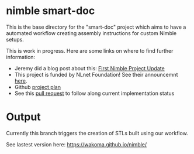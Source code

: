 <!--
SPDX-FileCopyrightText: 2023 Andreas Kahler <mail@andreaskahler.com>

SPDX-License-Identifier: CERN-OHL-S-2.0
-->

# nimble smart-doc

This is the base directory for the "smart-doc" project which aims to have a automated workflow creating assembly instructions for custom Nimble setups.

This is work in progress. Here are some links on where to find further information:

* Jeremy did a blog post about this: [First Nimble Project Update](https://7bindustries.com/blog/nimble_project_1.html)
* This project is funded by  NLnet Foundation! See their announcemnt [here](https://nlnet.nl/project/HardwareManuals/).
* Github [project plan](https://github.com/orgs/Wakoma/projects/7)
* See this [pull request](https://github.com/Wakoma/nimble/pull/23) to follow along current implementation status

# Output

Currently this branch triggers the creation of STLs built using our workflow.

See lastest version here: https://wakoma.github.io/nimble/
